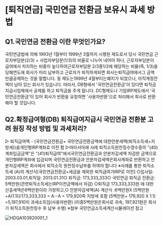 # [퇴직연금] 국민연금 전환금 보유시 과세 방법
## Q1.국민연금 전환금 이란 무엇인가요?
국민연금법에 의해 1993년 1월부터 1999년 3월까지 시행된 제도로서 당시
국민연금
근로자부담분(2/3) + 사업자부담분(1/3)의 비율로 나누어 내어야 하나, 근로자부담분이 급여에서 차지하는 비중이 높다하여근로자부담분 2/3중1/2에 해당하는 비율(즉, 1/3)을 당해연도에 회사가 미리 납부하고 근로자가 퇴직하게되면 회사는퇴직급여에서그 금액만큼공제하는 것을 말합니다. 동 제도는1999년 4월부터는폐지가 되었으나, 아직계정잔액이 남아 있는 회사가 있습니다.
따라서, DB형에서 '국민연금전환금'이 있다면 퇴직금 지급시업체에서 공제를 하고 퇴직금을 주게 됩니다.
DC형제도나 기업IRP제도에서 '국민연금전환금'이 있어 회사가 반환을 요청하면 '사용자반환'으로 처리해서 회사로 반환해야 할 것입니다.
## Q2.확정급여형(DB) 퇴직급여지급시 국민연금 전환분 고려 원징 작성 방법 및 과세처리?
▷ 퇴직급여액 - (국민연금전환금+ 국민연금전환금액에 대한안분세액(퇴직소득세+지방세))을개인형IRP계좌로 이전 함
▷따라서아래 사례 퇴직소득원천징수영수증의 "(40)계좌입금금액"은 "(41)퇴직급여"에서국민연금전환금과 안분차감세액 차감한 금액으로개인형IRP계좌에 입금되며 국민연금전환금과 안분차감세액은회사계좌로 반환하고 안분차감세액은 회사에서 퇴직소득
원천징수납부를 하여야 합니다
※사례를 통한 퇴직소득세
(A)의 계산식[국민연금전환금+세금을 제외한 퇴직급여가IRP로 이전]
○입사일: 2003.03.01,퇴직일: 2013.01.31○ 퇴직금: 173,333,333○ 국민연금 퇴직금
전환금: 5백만원(관련퇴직소득세는IRP이전금액에서 차감)
○퇴직금
173,333,333원 에 대한 산출세액은6백만원이라 가정하고,○ 안분차감세액(A) 계산식 :6백만원Ⅹ [5백만원+A(1.1)]/173,333,333 = A☞A = 179,920즉 지방세 포함
(5백만원+ 179,920 Ⅹ 1.1) =5,197,910이 과세소득임(사용자반환)
(이중5백만원은회사로 귀속, 197,921원은 회사가 퇴직소득원천징수 후 납부 수행)
※첨부 국민연금소득세계산시뮬레이션 참고

![HDQA103920001_1](HDQA103920001_1.jpg)

